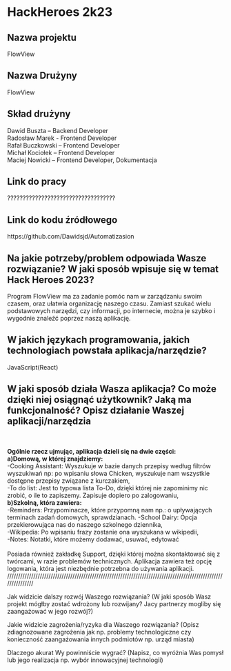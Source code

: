 <h1>HackHeroes 2k23</h1>

<h2>Nazwa projektu</h2>
<p>FlowView</p>

<h2>Nazwa Drużyny</h2>
<p>FlowView</p>

<h2>Skład drużyny</h2>
Dawid Buszta – Backend Developer<br>
Radosław Marek - Frontend Developer<br>
Rafał Buczkowski – Frontend Developer<br>
Michał Kociołek – Frontend Developer<br>
Maciej Nowicki – Frontend Developer, Dokumentacja<br>

<h2>Link do pracy</h2>
???????????????????????????????????

<h2>Link do kodu źródłowego</h2>
https://github.com/Dawidsjd/Automatizasion

<h2>Na jakie potrzeby/problem odpowiada Wasze rozwiązanie? W jaki sposób wpisuje się w temat Hack Heroes 2023?
</h2>
Program FlowView ma za zadanie pomóc nam w zarządzaniu swoim czasem, oraz ułatwia organizację naszego czasu. Zamiast szukać wielu podstawowych narzędzi, czy informacji, po internecie, można je szybko i wygodnie znaleźć poprzez naszą aplikację.

<h2>W jakich językach programowania, jakich technologiach powstała aplikacja/narzędzie?</h2>
JavaScript(React)

<h2>W jaki sposób działa Wasza aplikacja? Co może dzięki niej osiągnąć użytkownik? Jaką ma funkcjonalność?
Opisz działanie Waszej aplikacji/narzędzia</h2><br>

**Ogólnie rzecz ujmując, aplikacja dzieli się na dwie części:**	<br>
**a)Domową, w której znajdziemy:<br>**
	-Cooking Assistant: Wyszukuje w bazie danych przepisy według filtrów wyszukiwań np: po wpisaniu słowa Chicken, wyszukuje nam wszystkie dostępne przepisy związane z kurczakiem,<br>
	-To do list: Jest to typowa lista To-Do, dzięki której nie zapominimy nic zrobić, o ile to zapiszemy. Zapisuje dopiero po zalogowaniu,<br>
**b)Szkolną, która zawiera:<br>**
	-Reminders: Przypominacze, które przypomną nam np.: o upływających terminach zadań domowych, sprawdzianach.
	-School Dairy: Opcja przekierowująca nas do naszego szkolnego dziennika,<br>
	-Wikipedia: Po wpisaniu frazy zostanie ona wyszukana w wikipedii,<br>
	-Notes: Notatki, które możemy dodawać, usuwać, edytować <br><br>
Posiada również zakładkę Support, dzięki której można skontaktować się z twórcami, w razie problemów technicznych. Aplikacja zawiera też opcję logowania, która jest niezbędnie potrzebna do używania aplikacji. <br>
/////////////////////////////////////////////////////////////////////////////////////////////////////////////// 
<br>

Jak widzicie dalszy rozwój Waszego rozwiązania?
(W jaki sposób Wasz projekt mógłby zostać wdrożony lub rozwijany? Jacy partnerzy mogliby się zaangażować w jego rozwój?)


Jakie widzicie zagrożenia/ryzyka dla Waszego rozwiązania?
(Opisz zdiagnozowane zagrożenia jak np. problemy technologiczne czy konieczność zaangażowania innych podmiotów np. urząd miasta)


Dlaczego akurat Wy powinniście wygrać?
(Napisz, co wyróżnia Was pomysł lub jego realizacja np. wybór innowacyjnej technologii)



